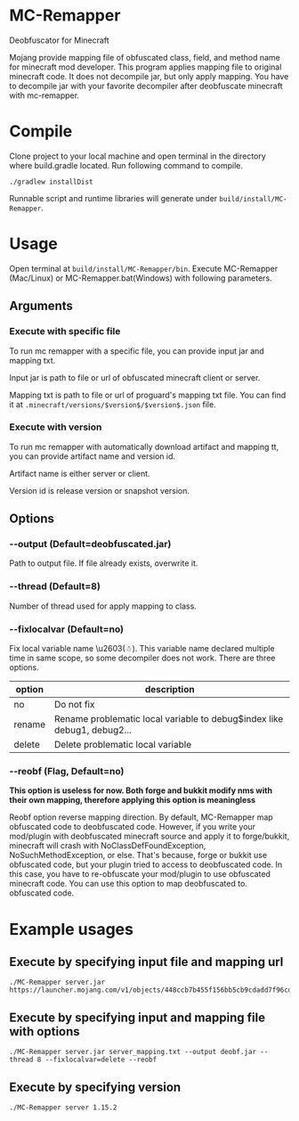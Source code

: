 # MC-Remapper

Deobfuscator for Minecraft

Mojang provide mapping file of obfuscated class, field, and method name for minecraft mod developer.
This program applies mapping file to original minecraft code. It does not decompile jar,
but only apply mapping. You have to decompile jar with your favorite decompiler after deobfuscate minecraft with mc-remapper.

# Compile
Clone project to your local machine and open terminal in the directory where build.gradle located.
Run following command to compile.

```
./gradlew installDist
```

Runnable script and runtime libraries will generate under `build/install/MC-Remapper`.

# Usage

Open terminal at `build/install/MC-Remapper/bin`. 
Execute MC-Remapper (Mac/Linux) or MC-Remapper.bat(Windows) with following parameters.

## Arguments
### Execute with specific file
To run mc remapper with a specific file, you can provide input jar and mapping txt. 

Input jar is path to file or url of obfuscated minecraft client or server.

Mapping txt is path to file or url of proguard's mapping txt file.  You can find it at `.minecraft/versions/$version$/$version$.json` file.

### Execute with version

To run mc remapper with automatically download artifact and mapping tt, you can provide artifact name and version id.

Artifact name is either server or client.

Version id is release version or snapshot version.


## Options

### --output (Default=deobfuscated.jar)

Path to output file. If file already exists, overwrite it.

### --thread (Default=8)
Number of thread used for apply mapping to class.

### --fixlocalvar (Default=no)
Fix local variable name \u2603(☃). 
This variable name declared multiple time in same scope, 
so some decompiler does not work. There are three options.

|option|description|
|---|---|
|no|Do not fix|
|rename|Rename problematic local variable to debug$index like debug1, debug2...|
|delete|Delete problematic local variable|


### --reobf (Flag, Default=no)

__This option is useless for now. Both forge and bukkit modify nms with their own mapping, therefore applying this option is meaningless__

Reobf option reverse mapping direction. 
By default, MC-Remapper map obfuscated code to deobfuscated code.
However, if you write your mod/plugin with deobfuscated minecraft source and apply it to forge/bukkit, 
minecraft will crash with NoClassDefFoundException, NoSuchMethodException, or else. 
That's because, forge or bukkit use obfuscated code, but your plugin tried to access to deobfuscated code.
In this case, you have to re-obfuscate your mod/plugin to use obfuscated minecraft code.
You can use this option to map deobfuscated to. obfuscated code.

# Example usages

## Execute by specifying input file and mapping url

```
./MC-Remapper server.jar https://launcher.mojang.com/v1/objects/448ccb7b455f156bb5cb9cdadd7f96cd68134dbd/server.txt
```

## Execute by specifying input and mapping file with options

```
./MC-Remapper server.jar server_mapping.txt --output deobf.jar --thread 8 --fixlocalvar=delete --reobf
```

## Execute by specifying version

```
./MC-Remapper server 1.15.2
```

